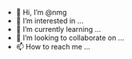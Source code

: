 - 👋 Hi, I’m @nmg
- 👀 I’m interested in ...
- 🌱 I’m currently learning ...
- 💞️ I’m looking to collaborate on ...
- 📫 How to reach me ...

<!---
nmg/nmg is a ✨ special ✨ repository because its `README.md` (this file) appears on your GitHub profile.
You can click the Preview link to take a look at your changes.
--->

